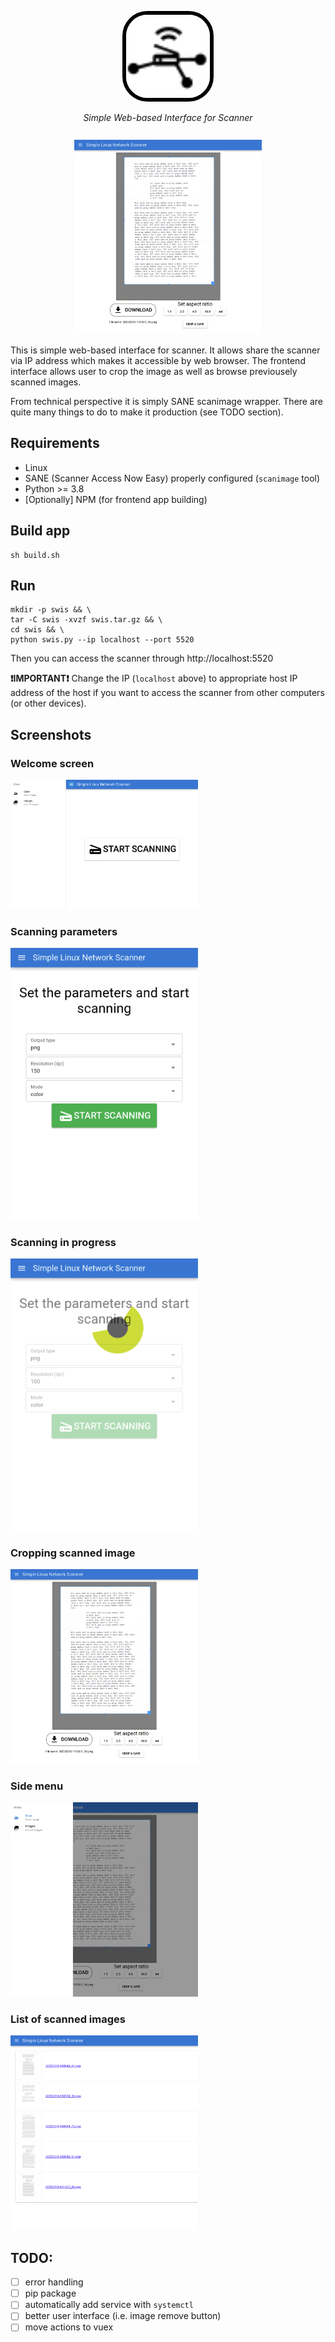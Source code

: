 <p align="center">
    <img src="logo.svg" style="width: 100pt; background: white; border-radius: 30pt; border: 5pt solid black" alt="StaticPIE" />
</p>
<p align="center">
    <em>Simple Web-based Interface for Scanner</em>
</p>

<p align="center" style="margin-top: 20pt;">
    <img src="screenshots/04-cropping.png" width="300">
</p>

This is simple web-based interface for scanner. It allows share the scanner via IP address which makes it accessible by web browser. The frontend interface allows user to crop the image as well as browse previousely scanned images.

From technical perspective it is simply SANE scanimage wrapper. There are quite many things to do to make it production (see TODO section).

## Requirements

- Linux
- SANE (Scanner Access Now Easy) properly configured (`scanimage` tool)
- Python >= 3.8
- [Optionally] NPM (for frontend app building)

## Build app

```
sh build.sh
```

## Run

```
mkdir -p swis && \
tar -C swis -xvzf swis.tar.gz && \
cd swis && \
python swis.py --ip localhost --port 5520
```

Then you can access the scanner through http://localhost:5520

**❗IMPORTANT❗** Change the IP (`localhost` above) to appropriate host IP address of the host if you want to access the scanner from other computers (or other devices).


## Screenshots

### Welcome screen
<img src="screenshots/01-welcome-screen.png" width="300">

### Scanning parameters
<img src="screenshots/02-scanning-params.png" width="300">

### Scanning in progress
<img src="screenshots/03-scanning-progress.png" width="300">

### Cropping scanned image
<img src="screenshots/04-cropping.png" width="300">

### Side menu
<img src="screenshots/05-menu.png" width="300">

### List of scanned images
<img src="screenshots/06-list.png" width="300">


## TODO:

- [ ] error handling
- [ ] pip package
- [ ] automatically add service with `systemctl`
- [ ] better user interface (i.e. image remove button)
- [ ] move actions to vuex
